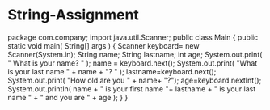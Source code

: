 # String-Assignment
package com.company;
import java.util.Scanner;
public class Main {
    public static void main( String[] args )
    {
        Scanner keyboard= new Scanner(System.in);
        String name;
        String lastname;
        int age;
        System.out.print( " What is your name? " );
        name = keyboard.next();
        System.out.print( "What is your last name " + name + "? " );
        lastname=keyboard.next();
        System.out.print( "How old are you " + name+ "?");
        age=keyboard.nextInt();
        System.out.println( name + " is your first name "+ lastname + " is your last name " +  " and you are " + age );
    }
}
